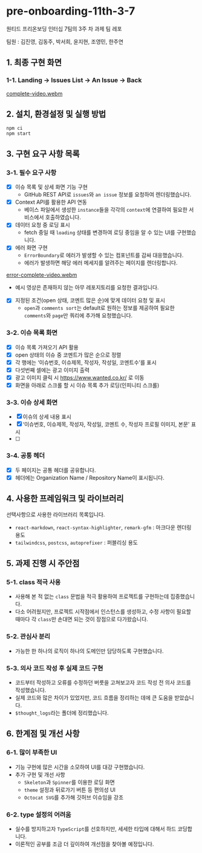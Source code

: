 # pre-onboarding-11th-3-7

원티드 프리온보딩 인터십 7팀의 3주 차 과제 팀 레포

팀원 : 김진영, 김동주, 박서희, 윤지현, 조영민, 한주연

## 1. 최종 구현 화면

### 1-1. Landing -> Issues List -> An Issue -> Back
[complete-video.webm](https://github.com/Real-Bird/pre-onboarding-11th-3-7/assets/83404864/9c92278f-4ddf-4f88-a0da-fc66601a4ec9)

## 2. 설치, 환경설정 및 실행 방법

```
npm ci
npm start
```
## 3. 구현 요구 사항 목록

### 3-1. 필수 요구 사항

- [x] 이슈 목록 및 상세 화면 기능 구현
   - GitHub REST API로 `issues`와 `an issue` 정보를 요청하여 렌더링했습니다.
- [x] Context API를 활용한 API 연동
   - 베이스 파일에서 생성한 `instance`들을 각각의 `context`에 연결하여 필요한 서비스에서 호출하였습니다.
- [x] 데이터 요청 중 로딩 표시
   - fetch 중일 때 `loading` 상태를 변경하여 로딩 중임을 알 수 있는 UI를 구현했습니다.
- [x] 에러 화면 구현
   - `ErrorBoundary`로 에러가 발생할 수 있는 컴포넌트를 감싸 대응했습니다.
   - 에러가 발생하면 해당 에러 메세지를 알려주는 페이지를 렌더링합니다.

[error-complete-video.webm](https://github.com/Real-Bird/pre-onboarding-11th-3-7/assets/83404864/9549579b-d6c7-4f1a-b544-4436c02575b6)

   - 예시 영상은 존재하지 않는 아무 레포지토리를 요청한 결과입니다.
- [x] 지정된 조건(open 상태, 코멘트 많은 순)에 맞게 데이터 요청 및 표시
   - `open`과 `comments sort`는 default로 원하는 정보를 제공하여 필요한 `comments`와 `page`만 쿼리에 추가해 요청했습니다.

### 3-2. 이슈 목록 화면

- [x] 이슈 목록 가져오기 API 활용
- [x] open 상태의 이슈 중 코멘트가 많은 순으로 정렬
- [x] 각 행에는 ‘이슈번호, 이슈제목, 작성자, 작성일, 코멘트수’를 표시
- [x] 다섯번째 셀에는 광고 이미지 출력
- [x] 광고 이미지 클릭 시 https://www.wanted.co.kr/ 로 이동
- [x] 화면을 아래로 스크롤 할 시 이슈 목록 추가 로딩(인피니티 스크롤)

### 3-3. 이슈 상세 화면

- [x] 이슈의 상세 내용 표시
- [x] ‘이슈번호, 이슈제목, 작성자, 작성일, 코멘트 수, 작성자 프로필 이미지, 본문' 표시
- [ ] 
### 3-4. 공통 헤더

- [x] 두 페이지는 공통 헤더를 공유합니다.
- [x] 헤더에는 Organization Name / Repository Name이 표시됩니다.

## 4. 사용한 프레임워크 및 라이브러리

선택사항으로 사용한 라이브러리 목록입니다.

- `react-markdown`, `react-syntax-highlighter`, `remark-gfm` : 마크다운 렌더링 용도
- `tailwindcss`, `postcss`, `autoprefixer` : 퍼블리싱 용도

## 5. 과제 진행 시 주안점

### 5-1. class 적극 사용
- 사용해 본 적 없는 `class` 문법을 적극 활용하여 프로젝트를 구현하는데 집중했습니다.
- 다소 어려웠지만, 프로젝트 시작점에서 인스턴스를 생성하고, 수정 사항이 필요할 때마다 각 `class`만 손대면 되는 것이 장점으로 다가왔습니다.

### 5-2. 관심사 분리

- 가능한 한 하나의 로직이 하나의 도메인만 담당하도록 구현했습니다.

### 5-3. 의사 코드 작성 후 실제 코드 구현

- 코드부터 작성하고 오류를 수정하던 버릇을 고쳐보고자 코드 작성 전 의사 코드를 작성했습니다.
- 실제 코드와 많은 차이가 있었지만, 코드 흐름을 정리하는 데에 큰 도움을 받았습니다.
- `$thought_logs`라는 폴더에 정리했습니다.

## 6. 한계점 및 개선 사항

### 6-1. 많이 부족한 UI

- 기능 구현에 많은 시간을 소모하여 UI를 대강 구현했습니다.
- 추가 구현 및 개선 사항
   - `Skeleton`과 `Spinner`를 이용한 로딩 화면
   - `theme` 설정과 뒤로가기 버튼 등 편의성 UI
   - `Octocat SVG`를 추가해 깃허브 이슈임을 강조

### 6-2. type 설정의 어려움
- 실수를 방지하고자 `TypeScript`를 선호하지만, 세세한 타입에 대해서 하드 코딩합니다.
- 이론적인 공부를 조금 더 깊이하여 개선점을 찾아볼 예정입니다.
